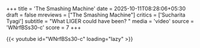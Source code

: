 +++
title = 'The Smashing Machine'
date = 2025-10-11T08:28:06+05:30
draft = false
mreviews = ["The Smashing Machine"]
critics = ['Sucharita Tyagi']
subtitle = "What LIGER could have been? "
media = 'video'
source = 'WNrfBSs30-c'
score = 7
+++

{{< youtube id="WNrfBSs30-c" loading="lazy" >}}
